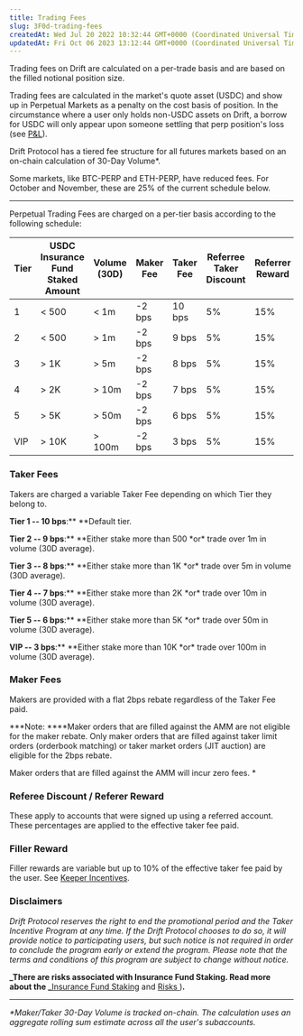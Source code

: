 ```yaml
---
title: Trading Fees
slug: 3F0d-trading-fees
createdAt: Wed Jul 20 2022 10:32:44 GMT+0000 (Coordinated Universal Time)
updatedAt: Fri Oct 06 2023 13:12:44 GMT+0000 (Coordinated Universal Time)
---
```


Trading fees on Drift are calculated on a per-trade basis and are based on the filled notional position size.&#x20;

Trading fees are calculated in the market's quote asset (USDC) and show up in Perpetual Markets as a penalty on the cost basis of position. In the circumstance where a user only holds non-USDC assets on Drift, a borrow for USDC will only appear upon someone settling that perp position's loss (see [P\&L](<../P&L/0 P_L>)).

Drift Protocol has a tiered fee structure for all futures markets based on an on-chain calculation of 30-Day Volume\*.&#x20;

Some markets, like BTC-PERP and ETH-PERP, have reduced fees. For October and November, these are 25% of the current schedule below.

---

Perpetual Trading Fees are charged on a per-tier basis according to the following schedule:

| **Tier** | **USDC&#xA;Insurance Fund Staked Amount** | **Volume (30D)** | **Maker Fee** | **Taker Fee** | **Referree Taker Discount** | **Referrer Reward** | **Filler Reward ** |
| -------- | ----------------------------------------- | ---------------- | ------------- | ------------- | --------------------------- | ------------------- | ------------------ |
| 1        | < 500                                     | < 1m&#x20;       | -2 bps        | 10 bps        | 5%                          | 15%                 | 10%\*              |
| 2        | < 500                                     | > 1m             | -2 bps        | 9 bps         | 5%                          | 15%                 | 10%\*              |
| 3        | > 1K                                      | > 5m             | -2 bps        | 8 bps         | 5%                          | 15%                 | 10%\*              |
| 4        | > 2K                                      | > 10m            | -2 bps        | 7 bps         | 5%                          | 15%                 | 10%\*              |
| 5        | > 5K                                      | > 50m            | -2 bps        | 6 bps         | 5%                          | 15%                 | 10%\*              |
| VIP      | > 10K                                     | > 100m           | -2 bps        | 3 bps         | 5%                          | 15%                 | 10%\*              |

### Taker Fees

Takers are charged a variable Taker Fee depending on which Tier they belong to.&#x20;

**Tier 1 -- 10 bps**:\*\* \*\*Default tier.&#x20;

**Tier 2 -- 9 bps**:\** \*\*Either stake more than 500 *or\* trade over 1m in volume (30D average).

**Tier 3 -- 8 bps**:\** \*\*Either stake more than 1K *or\* trade over 5m in volume (30D average).

**Tier 4 -- 7 bps**:\** \*\*Either stake more than 2K *or\* trade over 10m in volume (30D average).

**Tier 5 -- 6 bps**:\** \*\*Either stake more than 5K *or\* trade over 50m in volume (30D average).

**VIP -- 3 bps**:\** \*\*Either stake more than 10K *or\* trade over 100m in volume (30D average).

### Maker Fees

Makers are provided with a flat 2bps rebate regardless of the Taker Fee paid.&#x20;

**\*Note: \*\***Maker orders that are filled against the AMM are not eligible for the maker rebate. Only maker orders that are filled against taker limit orders (orderbook matching) or taker market orders (JIT auction) are eligible for the 2bps rebate.

Maker orders that are filled against the AMM will incur zero fees. \*

### **Referee Discount / Referer Reward**

These apply to accounts that were signed up using a referred account. These percentages are applied to the effective taker fee paid.

### Filler Reward

Filler rewards are variable but up to 10% of the effective taker fee paid by the user. See [Keeper Incentives](<../0 About Drift v2/5 Keeper Incentives>).

### Disclaimers

_Drift Protocol reserves the right to end the promotional period and the Taker Incentive Program at any time. If the Drift Protocol chooses to do so, it will provide notice to participating users, but such notice is not required in order to conclude the program early or extend the program. Please note that the terms and conditions of this program are subject to change without notice._

**_There are risks associated with Insurance Fund Staking. Read more about the _**[Insurance Fund Staking](<../Insurance Fund/1 Insurance Fund Staking>) and [Risks ](<../Security/Risks .md>))**_._**

---

_\*Maker/Taker 30-Day Volume is tracked on-chain. The calculation uses an aggregate rolling sum estimate across all the user's subaccounts._
